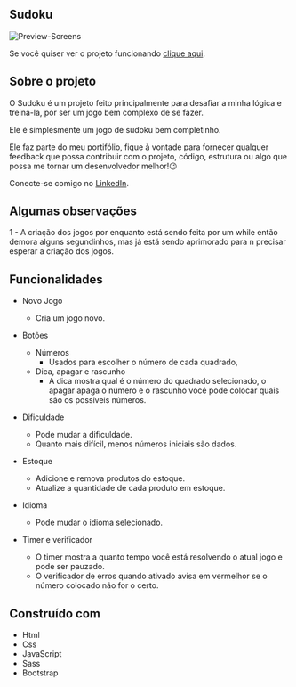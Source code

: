 ## Sudoku

<img href="" />![Preview-Screens](./img-readme.png)

Se você quiser ver o projeto funcionando [clique aqui](https://caiofaraleski.github.io/Sudoku/).

## Sobre o projeto

O Sudoku é um projeto feito principalmente para desafiar a minha lógica e treina-la, por ser um jogo bem complexo de se fazer.

Ele é simplesmente um jogo de sudoku bem completinho.

Ele faz parte do meu portifólio, fique à vontade para fornecer qualquer feedback que possa contribuir com o projeto, código, estrutura ou algo que possa me tornar um desenvolvedor melhor!😉

Conecte-se comigo no [LinkedIn](https://www.linkedin.com/in/caio-faraleski/).

## Algumas observações

1 - A criação dos jogos por enquanto está sendo feita por um while então demora alguns segundinhos, mas já está sendo aprimorado para n precisar esperar a criação dos jogos.

## Funcionalidades

- Novo Jogo
    - Cria um jogo novo.

- Botões
    - Números
        - Usados para escolher o número de cada quadrado,
    - Dica, apagar e rascunho
        - A dica mostra qual é o número do quadrado selecionado, o apagar apaga o número e o rascunho você pode colocar quais são os possíveis números.

- Dificuldade
    - Pode mudar a dificuldade.
    - Quanto mais difícil, menos números iniciais são dados.

- Estoque
    - Adicione e remova produtos do estoque.
    - Atualize a quantidade de cada produto em estoque.

- Idioma
    - Pode mudar o idioma selecionado.

- Timer e verificador
    - O timer mostra a quanto tempo você está resolvendo o atual jogo e pode ser pauzado.
    - O verificador de erros quando ativado avisa em vermelhor se o número colocado não for o certo.

## Construído com 

- Html
- Css
- JavaScript
- Sass
- Bootstrap